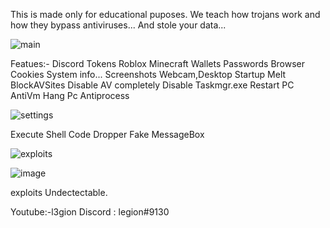 This is made only for educational puposes. We teach how trojans work and how they bypass antiviruses... And stole your data...


![main](https://github.com/hackerl3gion/l3gion-Stealer/assets/136676724/c02c2e01-3865-413a-bbbb-ce087c1069e4)



Featues:-
Discord Tokens
Roblox
Minecraft
Wallets
Passwords
Browser Cookies
System info...
Screenshots Webcam,Desktop
Startup
Melt
BlockAVSites
Disable AV completely
Disable Taskmgr.exe
Restart PC
AntiVm
Hang Pc
Antiprocess


![settings](https://github.com/hackerl3gion/l3gion-Stealer/assets/136676724/40f4e151-97fe-40e3-b8e1-e4e9b35faf04)


Execute Shell Code
Dropper
Fake MessageBox

![exploits](https://github.com/hackerl3gion/l3gion-Stealer/assets/136676724/268d46f5-4ebb-4dea-bac5-b47d323ba281)

![image](https://github.com/hackerl3gion/l3gion-Stealer/assets/136676724/32742173-4754-4fd6-8bc6-7c4a81e34a97)


exploits Undectectable.

Youtube:-l3gion
Discord : legion#9130

